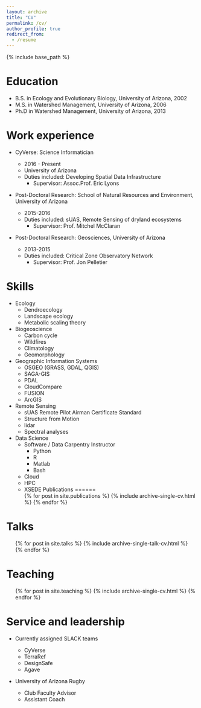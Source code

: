 ```yaml
---
layout: archive
title: "CV"
permalink: /cv/
author_profile: true
redirect_from:
  - /resume
---
```


{% include base_path %}

Education
======
* B.S. in Ecology and Evolutionary Biology, University of Arizona, 2002
* M.S. in Watershed Management, University of Arizona, 2006
* Ph.D in Watershed Management, University of Arizona, 2013

Work experience
======
* CyVerse: Science Informatician
  * 2016 - Present
  * University of Arizona
  * Duties included: Developing Spatial Data Infrastructure
     * Supervisor: Assoc.Prof. Eric Lyons

* Post-Doctoral Research: School of Natural Resources and Environment, University of Arizona
  * 2015-2016
  * Duties included: sUAS, Remote Sensing of dryland ecosystems
     * Supervisor: Prof. Mitchel McClaran

* Post-Doctoral Research: Geosciences, University of Arizona
  * 2013-2015
  * Duties included: Critical Zone Observatory Network
     * Supervisor: Prof. Jon Pelletier
  
Skills
======
* Ecology
  * Dendroecology
  * Landscape ecology
  * Metabolic scaling theory
* Biogeoscience
  * Carbon cycle
  * Wildfires
  * Climatology
  * Geomorphology
* Geographic Information Systems
  * OSGEO (GRASS, GDAL, QGIS) 
  * SAGA-GIS
  * PDAL
  * CloudCompare
  * FUSION
  * ArcGIS
* Remote Sensing
  * sUAS Remote Pilot Airman Certificate Standard 
  * Structure from Motion
  * lidar
  * Spectral analyses
* Data Science  
  * Software / Data Carpentry Instructor
    * Python
    * R
    * Matlab
    * Bash
  * Cloud
  * HPC
  * XSEDE
Publications
======
  <ul>{% for post in site.publications %}
    {% include archive-single-cv.html %}
  {% endfor %}</ul>
  
Talks
======
  <ul>{% for post in site.talks %}
    {% include archive-single-talk-cv.html %}
  {% endfor %}</ul>
  
Teaching
======
  <ul>{% for post in site.teaching %}
    {% include archive-single-cv.html %}
  {% endfor %}</ul>
  
Service and leadership
======
* Currently assigned SLACK teams
  * CyVerse
  * TerraRef
  * DesignSafe
  * Agave

* University of Arizona Rugby
  * Club Faculty Advisor
  * Assistant Coach
